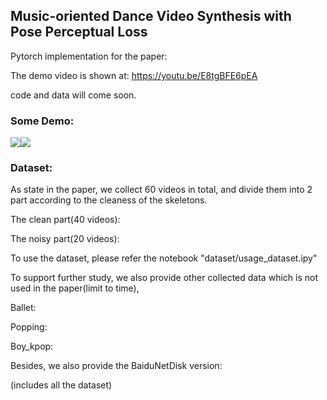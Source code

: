 ## Music-oriented Dance Video Synthesis with Pose Perceptual Loss

Pytorch implementation for the paper:

The demo video is shown at: https://youtu.be/E8tgBFE6pEA

code and data will come soon.

### Some Demo:
![](demo_0.gif)![](demo_1.gif)


### Dataset:
As state in the paper, we collect 60 videos in total, and divide them into 2 part according to the cleaness of the skeletons.

The clean part(40 videos):

The noisy part(20 videos):

To use the dataset, please refer the notebook "dataset/usage_dataset.ipy"

To support further study, we also provide other collected data which is not used in the paper(limit to time),

Ballet:

Popping:

Boy_kpop:

Besides, we also provide the BaiduNetDisk version:

(includes all the dataset)



